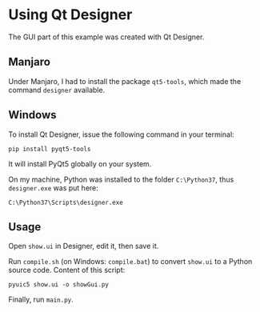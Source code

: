 Using Qt Designer
=================

The GUI part of this example was created with Qt Designer.

Manjaro
-------

Under Manjaro, I had to install the package `qt5-tools`,
which made the command `designer` available.

Windows
-------

To install Qt Designer, issue the following command in your terminal:

    pip install pyqt5-tools

It will install PyQt5 globally on your system.

On my machine, Python was installed to the folder
`C:\Python37`, thus `designer.exe` was put here:

    C:\Python37\Scripts\designer.exe

Usage
-----

Open `show.ui` in Designer, edit it, then save it.

Run `compile.sh` (on Windows: `compile.bat`) to convert
`show.ui` to a Python source code. Content of this script:

    pyuic5 show.ui -o showGui.py

Finally, run `main.py`.
